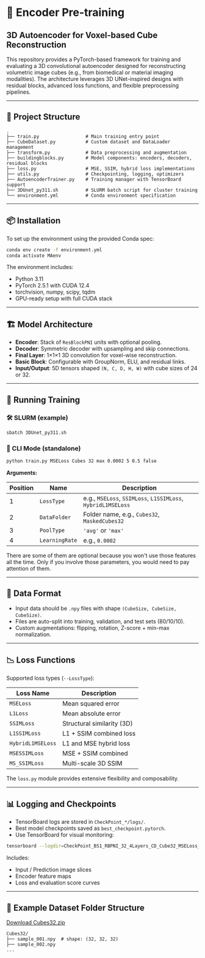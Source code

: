 # 🧠 Encoder Pre-training 
## 3D Autoencoder for Voxel-based Cube Reconstruction

This repository provides a PyTorch-based framework for training and evaluating a 3D convolutional autoencoder designed for reconstructing volumetric image cubes (e.g., from biomedical or material imaging modalities). The architecture leverages 3D UNet-inspired designs with residual blocks, advanced loss functions, and flexible preprocessing pipelines.

---

## 📁 Project Structure

```
.
├── train.py                 # Main training entry point
├── CubeDataset.py           # Custom dataset and DataLoader management
├── transform.py             # Data preprocessing and augmentation
├── buildingblocks.py        # Model components: encoders, decoders, residual blocks
├── loss.py                  # MSE, SSIM, hybrid loss implementations
├── utils.py                 # Checkpointing, logging, optimizers
├── AutoencoderTrainer.py    # Training manager with TensorBoard support
├── 3DUnet_py311.sh          # SLURM batch script for cluster training
└── environment.yml          # Conda environment specification
```

---

## 📦 Installation

To set up the environment using the provided Conda spec:

```bash
conda env create -f environment.yml
conda activate MAenv
```

The environment includes:

* Python 3.11
* PyTorch 2.5.1 with CUDA 12.4
* torchvision, numpy, scipy, tqdm
* GPU-ready setup with full CUDA stack

---

## 🏗️ Model Architecture

* **Encoder**: Stack of `ResBlockPNI` units with optional pooling.
* **Decoder**: Symmetric decoder with upsampling and skip connections.
* **Final Layer**: 1×1×1 3D convolution for voxel-wise reconstruction.
* **Basic Block**: Configurable with GroupNorm, ELU, and residual links.
* **Input/Output**: 5D tensors shaped `(N, C, D, H, W)` with cube sizes of 24 or 32.

---

## 🧪 Running Training

### 🛠️ SLURM (example)

```bash
sbatch 3DUnet_py311.sh
```

### 🧪 CLI Mode (standalone)

```bash
python train.py MSELoss Cubes 32 max 0.0002 5 0.5 false
```

**Arguments:**

| Position | Name           | Description                                                  |
|----------|----------------|--------------------------------------------------------------|
| 1        | `LossType`     | e.g., `MSELoss`, `SSIMLoss`, `L1SSIMLoss`, `HybridL1MSELoss` |
| 2        | `DataFolder`   | Folder name, e.g., `Cubes32`, `MaskedCubes32`                |
| 3        | `PoolType`     | `'avg'` or `'max'`                                           |
| 4        | `LearningRate` | e.g., `0.0002`                                               |

There are some of them are optional because you won't use those features all the time.
Only if you involve those parameters, you would need to pay attention of them.

---

## 🧠 Data Format

* Input data should be `.npy` files with shape `(CubeSize, CubeSize, CubeSize)`.
* Files are auto-split into training, validation, and test sets (80/10/10).
* Custom augmentations: flipping, rotation, Z-score + min-max normalization.

---

## 📉 Loss Functions

Supported loss types (`--LossType`):

| Loss Name         | Description                |
| ----------------- | -------------------------- |
| `MSELoss`         | Mean squared error         |
| `L1Loss`          | Mean absolute error        |
| `SSIMLoss`        | Structural similarity (3D) |
| `L1SSIMLoss`      | L1 + SSIM combined loss    |
| `HybridL1MSELoss` | L1 and MSE hybrid loss     |
| `MSESSIMLoss`     | MSE + SSIM combined        |
| `MS_SSIMLoss`     | Multi-scale 3D SSIM        |

The `loss.py` module provides extensive flexibility and composability.

---

## 📊 Logging and Checkpoints

* TensorBoard logs are stored in `CheckPoint_*/logs/`.
* Best model checkpoints saved as `best_checkpoint.pytorch`.
* Use TensorBoard for visual monitoring:

```bash
tensorboard --logdir=CheckPoint_BS1_RBPNI_32_4Layers_CD_Cube32_MSELoss_LR2e-4/logs
```

Includes:

* Input / Prediction image slices
* Encoder feature maps
* Loss and evaluation score curves

---

## 🧪 Example Dataset Folder Structure

[Download Cubes32.zip]()
```
Cubes32/
├── sample_001.npy  # shape: (32, 32, 32)
├── sample_002.npy
...
```
